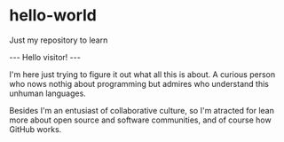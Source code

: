 # hello-world
Just my repository to learn

--- Hello visitor! ---

I'm here just trying to figure it out what all this is about.
A curious person who nows nothig about programming but admires who understand this unhuman languages.

Besides I'm an entusiast of collaborative culture, so I'm atracted for lean more about open source and software communities, and of course how GitHub works.
